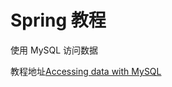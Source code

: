 # Spring 教程

使用 MySQL 访问数据

教程地址[Accessing data with MySQL](https://spring.io/guides/gs/accessing-data-mysql/)
